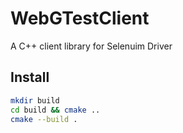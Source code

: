 # WebGTestClient

A C++ client library for Selenuim Driver

## Install

```bash
mkdir build
cd build && cmake ..
cmake --build .
```
